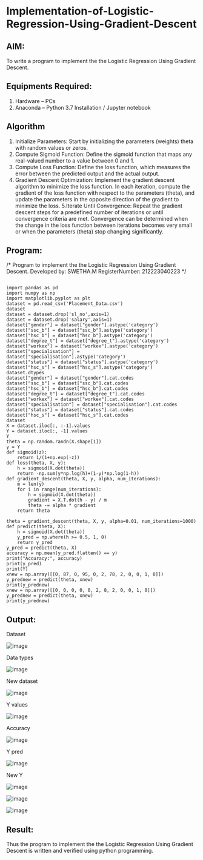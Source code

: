 # Implementation-of-Logistic-Regression-Using-Gradient-Descent

## AIM:
To write a program to implement the the Logistic Regression Using Gradient Descent.

## Equipments Required:
1. Hardware – PCs
2. Anaconda – Python 3.7 Installation / Jupyter notebook

## Algorithm
1. Initialize Parameters: Start by initializing the parameters (weights) theta with random values or zeros.
2.  Compute Sigmoid Function: Define the sigmoid function that maps any real-valued number to a value between 0 and 1.
3.  Compute Loss Function: Define the loss function, which measures the error between the predicted output and the actual output.
4. Gradient Descent Optimization: Implement the gradient descent algorithm to minimize the loss function. In each iteration, compute the gradient of the loss function with respect to the parameters (theta), and update the parameters in the opposite direction of the gradient to minimize the loss.
5.Iterate Until Convergence: Repeat the gradient descent steps for a predefined number of iterations or until convergence criteria are met. Convergence can be determined when the change in the loss function between iterations becomes very small or when the parameters (theta) stop changing significantly.

## Program:
/*
Program to implement the the Logistic Regression Using Gradient Descent.
Developed by: SWETHA.M
RegisterNumber: 212223040223
*/
```

import pandas as pd
import numpy as np
import matplotlib.pyplot as plt
dataset = pd.read_csv('Placement_Data.csv')
dataset
dataset = dataset.drop('sl_no',axis=1)
dataset = dataset.drop('salary',axis=1)
dataset["gender"] = dataset["gender"].astype('category')
dataset["ssc_b"] = dataset["ssc_b"].astype('category')
dataset["hsc_b"] = dataset["hsc_b"].astype('category')
dataset["degree_t"] = dataset["degree_t"].astype('category')
dataset["workex"] = dataset["workex"].astype('category')
dataset["specialisation"] = dataset["specialisation"].astype('category')
dataset["status"] = dataset["status"].astype('category')
dataset["hsc_s"] = dataset["hsc_s"].astype('category')
dataset.dtypes
dataset["gender"] = dataset["gender"].cat.codes
dataset["ssc_b"] = dataset["ssc_b"].cat.codes
dataset["hsc_b"] = dataset["hsc_b"].cat.codes
dataset["degree_t"] = dataset["degree_t"].cat.codes
dataset["workex"] = dataset["workex"].cat.codes
dataset["specialisation"] = dataset["specialisation"].cat.codes
dataset["status"] = dataset["status"].cat.codes
dataset["hsc_s"] = dataset["hsc_s"].cat.codes
dataset
X = dataset.iloc[:, :-1].values
Y = dataset.iloc[:, -1].values
Y
theta = np.random.randn(X.shape[1])
y = Y
def sigmoid(z):
    return 1/(1+np.exp(-z))
def loss(theta, X, y):
    h = sigmoid(X.dot(theta))
    return -np.sum(y*np.log(h)+(1-y)*np.log(1-h))
def gradient_descent(theta, X, y, alpha, num_iterations):
    m = len(y)
    for i in range(num_iterations):
        h = sigmoid(X.dot(theta))
        gradient = X.T.dot(h - y) / m
        theta -= alpha * gradient
    return theta

theta = gradient_descent(theta, X, y, alpha=0.01, num_iterations=1000)
def predict(theta, X):
    h = sigmoid(X.dot(theta))
    y_pred = np.where(h >= 0.5, 1, 0)
    return y_pred
y_pred = predict(theta, X)
accuracy = np.mean(y_pred.flatten() == y)
print("Accuracy:", accuracy)
print(y_pred)
print(Y)
xnew = np.array([[0, 87, 0, 95, 0, 2, 78, 2, 0, 0, 1, 0]])
y_prednew = predict(theta, xnew)
print(y_prednew)
xnew = np.array([[0, 0, 0, 0, 0, 2, 8, 2, 0, 0, 1, 0]])
y_prednew = predict(theta, xnew)
print(y_prednew)
```

## Output:

Dataset

![image](https://github.com/preethi2831/-Implementation-of-Logistic-Regression-Using-Gradient-Descent/assets/155142246/5bfd1bab-c917-439a-b704-ccc834b3c6bb)


Data types

![image](https://github.com/preethi2831/-Implementation-of-Logistic-Regression-Using-Gradient-Descent/assets/155142246/673238d6-78f7-4f11-ae12-7a4d37373d34)

New dataset

![image](https://github.com/preethi2831/-Implementation-of-Logistic-Regression-Using-Gradient-Descent/assets/155142246/2f3befdc-e483-4622-b528-d094fd91bcf4)

Y values

![image](https://github.com/preethi2831/-Implementation-of-Logistic-Regression-Using-Gradient-Descent/assets/155142246/62bcf3a1-a6d6-4105-852d-31b05f5cab2d)

Accuracy

![image](https://github.com/preethi2831/-Implementation-of-Logistic-Regression-Using-Gradient-Descent/assets/155142246/4b336b75-ee0a-488d-898a-ec7c66288674)


Y pred

![image](https://github.com/preethi2831/-Implementation-of-Logistic-Regression-Using-Gradient-Descent/assets/155142246/ede9b220-c365-4f22-914c-5d0b62c1c720)

New Y

![image](https://github.com/preethi2831/-Implementation-of-Logistic-Regression-Using-Gradient-Descent/assets/155142246/ea7536cc-4ec7-443b-8c69-82a311110908)

![image](https://github.com/preethi2831/-Implementation-of-Logistic-Regression-Using-Gradient-Descent/assets/155142246/a1e09cc3-458a-45a3-ba60-deaf87e554e8)

![image](https://github.com/preethi2831/-Implementation-of-Logistic-Regression-Using-Gradient-Descent/assets/155142246/e5795b77-f293-4244-b6aa-40a4414635cc)


## Result:
Thus the program to implement the the Logistic Regression Using Gradient Descent is written and verified using python programming.

